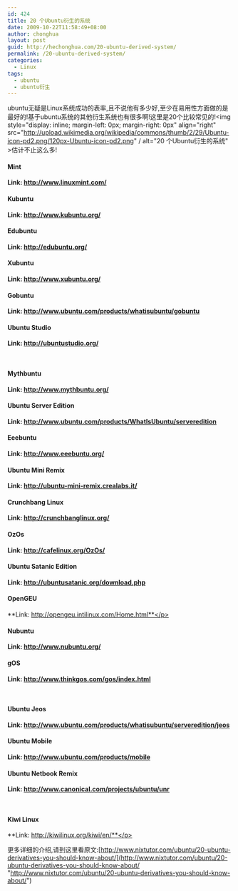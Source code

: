 ```yaml
---
id: 424
title: 20 个Ubuntu衍生的系统
date: 2009-10-22T11:58:49+08:00
author: chonghua
layout: post
guid: http://hechonghua.com/20-ubuntu-derived-system/
permalink: /20-ubuntu-derived-system/
categories:
  - Linux
tags:
  - ubuntu
  - ubuntu衍生
---
```

ubuntu无疑是Linux系统成功的表率,且不说他有多少好,至少在易用性方面做的是最好的!基于ubuntu系统的其他衍生系统也有很多啊!这里是20个比较常见的!<img style="display: inline; margin-left: 0px; margin-right: 0px" align="right" src="http://upload.wikimedia.org/wikipedia/commons/thumb/2/29/Ubuntu-icon-pd2.png/120px-Ubuntu-icon-pd2.png" / alt="20 个Ubuntu衍生的系统" >估计不止这么多! 


<!--more-->

#### Mint

**Link: <http://www.linuxmint.com/>**</p> 

#### Kubuntu

**Link: <http://www.kubuntu.org/>**</p> 

#### Edubuntu

**Link: <http://edubuntu.org/>**</p> 

#### Xubuntu

**Link: <http://www.xubuntu.org/>**</p> 

#### Gobuntu

**Link: <http://www.ubuntu.com/products/whatisubuntu/gobuntu>**</p> 

#### Ubuntu Studio

**Link: <http://ubuntustudio.org/>**

&#160;

#### Mythbuntu

**Link: <http://www.mythbuntu.org/>**</p> 

#### Ubuntu Server Edition

**Link: <http://www.ubuntu.com/products/WhatIsUbuntu/serveredition>**</p> 

#### Eeebuntu

**Link: <http://www.eeebuntu.org/>**</p> 

#### Ubuntu Mini Remix

**Link: <http://ubuntu-mini-remix.crealabs.it/>**</p> 

#### Crunchbang Linux

**Link: <http://crunchbanglinux.org/>**</p> 

#### OzOs

**Link: <http://cafelinux.org/OzOs/>**</p> 

#### Ubuntu Satanic Edition

**Link: <http://ubuntusatanic.org/download.php>**</p> 

#### OpenGEU

**Link: http://opengeu.intilinux.com/Home.html**</p> 

#### Nubuntu

**Link: <http://www.nubuntu.org/>**</p> 

#### gOS

**Link: http://www.thinkgos.com/gos/index.html**

&#160;</p> 

#### Ubuntu Jeos

**Link: <http://www.ubuntu.com/products/whatisubuntu/serveredition/jeos>**</p> 

#### Ubuntu Mobile

**Link: <http://www.ubuntu.com/products/mobile>**</p> 

#### Ubuntu Netbook Remix

**Link: <http://www.canonical.com/projects/ubuntu/unr>**

&#160;

#### Kiwi Linux

**Link: http://kiwilinux.org/kiwi/en/**</p> 

更多详细的介绍,请到这里看原文:[http://www.nixtutor.com/ubuntu/20-ubuntu-derivatives-you-should-know-about/](http://www.nixtutor.com/ubuntu/20-ubuntu-derivatives-you-should-know-about/ "http://www.nixtutor.com/ubuntu/20-ubuntu-derivatives-you-should-know-about/")
